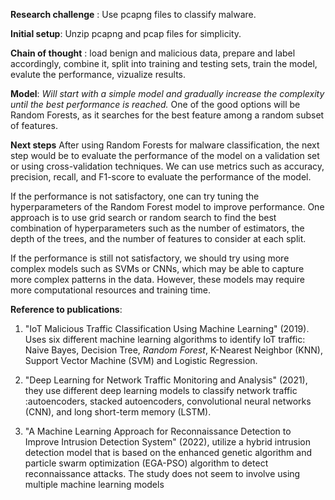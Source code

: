 **Research challenge** : Use pcapng files to classify malware.

**Initial setup**: Unzip pcapng and pcap files for simplicity.

**Chain of thought** : load benign and malicious data, prepare and label accordingly, combine it, split into training and testing sets, train the model, evalute the performance, vizualize results.

**Model**: *Will start with a simple model and gradually increase the complexity until the best performance is reached.*
One of the good options will be Random Forests, as it searches for the best feature among a random subset of features.

**Next steps**
After using Random Forests for malware classification, the next step would be to evaluate the performance of the model on a validation set or using cross-validation techniques. We can use metrics such as accuracy, precision, recall, and F1-score to evaluate the performance of the model.

If the performance is not satisfactory, one can try tuning the hyperparameters of the Random Forest model to improve performance. One approach is to use grid search or random search to find the best combination of hyperparameters such as the number of estimators, the depth of the trees, and the number of features to consider at each split.

If the performance is still not satisfactory, we should try using more complex models such as SVMs or CNNs, which may be able to capture more complex patterns in the data. However, these models may require more computational resources and training time.

**Reference to publications**:
 1. "IoT Malicious Traffic Classification Using Machine Learning" (2019). Uses six different machine learning algorithms to identify IoT traffic: Naive Bayes, Decision Tree, *Random Forest*, K-Nearest Neighbor (KNN), Support Vector Machine (SVM) and Logistic Regression. 
 
 2. "Deep Learning for Network Traffic Monitoring and Analysis" (2021), they use different deep learning models to classify network traffic :autoencoders, stacked autoencoders, convolutional neural networks (CNN), and long short-term memory (LSTM).
 
 3. "A Machine Learning Approach for Reconnaissance Detection to Improve Intrusion Detection System" (2022), utilize a hybrid intrusion detection model that is based on the enhanced genetic algorithm and particle swarm optimization (EGA-PSO) algorithm to detect reconnaissance attacks. The study does not seem to involve using multiple machine learning models




